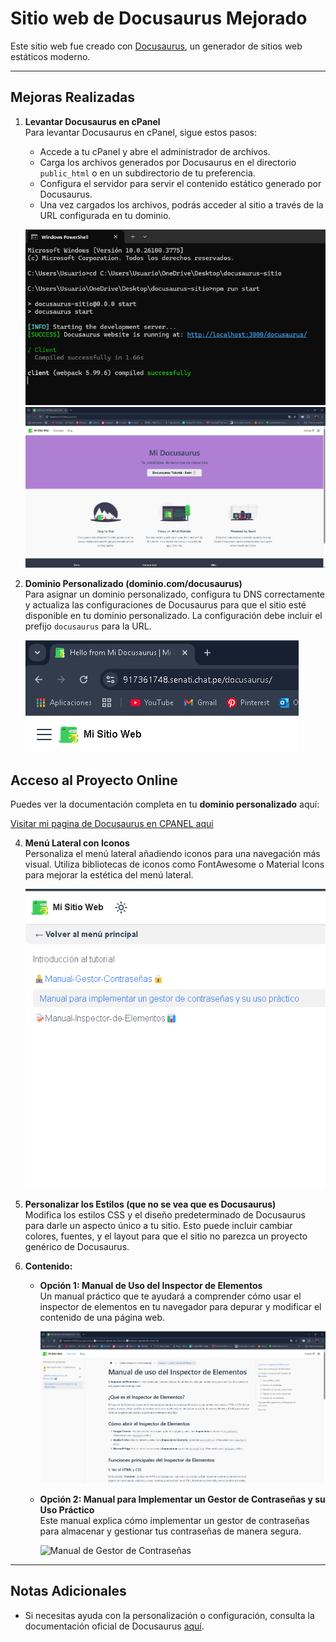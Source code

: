 # Sitio web de Docusaurus Mejorado

Este sitio web fue creado con [Docusaurus](https://docusaurus.io/), un generador de sitios web estáticos moderno.

---

## Mejoras Realizadas

1. **Levantar Docusaurus en cPanel**  
   Para levantar Docusaurus en cPanel, sigue estos pasos:
   - Accede a tu cPanel y abre el administrador de archivos.
   - Carga los archivos generados por Docusaurus en el directorio `public_html` o en un subdirectorio de tu preferencia.
   - Configura el servidor para servir el contenido estático generado por Docusaurus.
   - Una vez cargados los archivos, podrás acceder al sitio a través de la URL configurada en tu dominio.

   ![Docusaurus en Local CMD](img-readme/localcmd.png)
   ![Docusaurus en Local EJECUTADO](img-readme/local.png)

2. **Dominio Personalizado (dominio.com/docusaurus)**  
   Para asignar un dominio personalizado, configura tu DNS correctamente y actualiza las configuraciones de Docusaurus para que el sitio esté disponible en tu dominio personalizado. La configuración debe incluir el prefijo `docusaurus` para la URL.

   ![Docusaurus Dominio](img-readme/dominio.png)

## **Acceso al Proyecto Online**

Puedes ver la documentación completa en tu **dominio personalizado** aquí:

[Visitar mi pagina de Docusaurus en CPANEL aqui](https://917361748.senati.chat.pe/docusaurus/)

4. **Menú Lateral con Iconos**  
   Personaliza el menú lateral añadiendo iconos para una navegación más visual. Utiliza bibliotecas de iconos como FontAwesome o Material Icons para mejorar la estética del menú lateral.

   ![Menú Lateral con Iconos](img-readme/iconos.png)

5. **Personalizar los Estilos (que no se vea que es Docusaurus)**  
   Modifica los estilos CSS y el diseño predeterminado de Docusaurus para darle un aspecto único a tu sitio. Esto puede incluir cambiar colores, fuentes, y el layout para que el sitio no parezca un proyecto genérico de Docusaurus.

6. **Contenido:**
   - **Opción 1: Manual de Uso del Inspector de Elementos**  
     Un manual práctico que te ayudará a comprender cómo usar el inspector de elementos en tu navegador para depurar y modificar el contenido de una página web.
     
     ![Manual de Uso del Inspector de Elementos](img-readme/elementos.png)

   - **Opción 2: Manual para Implementar un Gestor de Contraseñas y su Uso Práctico**  
     Este manual explica cómo implementar un gestor de contraseñas para almacenar y gestionar tus contraseñas de manera segura.
     
     ![Manual de Gestor de Contraseñas](img-readme/contraseña.png)

---

## Notas Adicionales

- Si necesitas ayuda con la personalización o configuración, consulta la documentación oficial de Docusaurus [aquí](https://docusaurus.io/docs).
